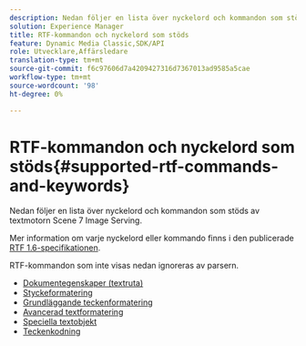 ```yaml
---
description: Nedan följer en lista över nyckelord och kommandon som stöds av textmotorn Scene 7 Image Serving.
solution: Experience Manager
title: RTF-kommandon och nyckelord som stöds
feature: Dynamic Media Classic,SDK/API
role: Utvecklare,Affärsledare
translation-type: tm+mt
source-git-commit: f6c97606d7a4209427316d7367013ad9585a5cae
workflow-type: tm+mt
source-wordcount: '98'
ht-degree: 0%

---
```



# RTF-kommandon och nyckelord som stöds{#supported-rtf-commands-and-keywords}

Nedan följer en lista över nyckelord och kommandon som stöds av textmotorn Scene 7 Image Serving.

Mer information om varje nyckelord eller kommando finns i den publicerade [RTF 1.6-specifikationen](http://msdn.microsoft.com/en-us/library/aa140277%28v=office.10%29.aspx).

RTF-kommandon som inte visas nedan ignoreras av parsern.

* [Dokumentegenskaper (textruta)](r-document-text-box-properties.md)
* [Styckeformatering](r-paragraph-formatting.md)
* [Grundläggande teckenformatering](r-basic-character-formatting.md)
* [Avancerad textformatering](r-advanced-text-formatting.md)
* [Speciella textobjekt](r-special-text-entities.md)
* [Teckenkodning](r-is-http-character-encoding.md)

